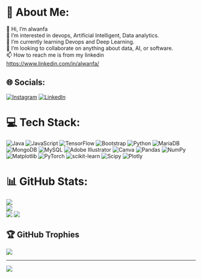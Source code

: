# 💫 About Me:
👋 Hi, I’m alwanfa<br>👀 I’m interested in devops, Artificial Intelligent, Data analytics.<br>🌱 I’m currently learning Devops and Deep Learning.<br>💞️ I’m looking to collaborate on anything about data, AI, or software.<br>📫 How to reach me is from my linkedin https://www.linkedin.com/in/alwanfa/


## 🌐 Socials:
[![Instagram](https://img.shields.io/badge/Instagram-%23E4405F.svg?logo=Instagram&logoColor=white)](https://instagram.com/alwanfa15) [![LinkedIn](https://img.shields.io/badge/LinkedIn-%230077B5.svg?logo=linkedin&logoColor=white)](https://linkedin.com/in/https://www.linkedin.com/in/alwanfa/) 

# 💻 Tech Stack:
![Java](https://img.shields.io/badge/java-%23ED8B00.svg?style=for-the-badge&logo=openjdk&logoColor=white) ![JavaScript](https://img.shields.io/badge/javascript-%23323330.svg?style=for-the-badge&logo=javascript&logoColor=%23F7DF1E) ![TensorFlow](https://img.shields.io/badge/TensorFlow-%23FF6F00.svg?style=for-the-badge&logo=TensorFlow&logoColor=white) ![Bootstrap](https://img.shields.io/badge/bootstrap-%238511FA.svg?style=for-the-badge&logo=bootstrap&logoColor=white) ![Python](https://img.shields.io/badge/python-3670A0?style=for-the-badge&logo=python&logoColor=ffdd54) ![MariaDB](https://img.shields.io/badge/MariaDB-003545?style=for-the-badge&logo=mariadb&logoColor=white) ![MongoDB](https://img.shields.io/badge/MongoDB-%234ea94b.svg?style=for-the-badge&logo=mongodb&logoColor=white) ![MySQL](https://img.shields.io/badge/mysql-4479A1.svg?style=for-the-badge&logo=mysql&logoColor=white) ![Adobe Illustrator](https://img.shields.io/badge/adobe%20illustrator-%23FF9A00.svg?style=for-the-badge&logo=adobe%20illustrator&logoColor=white) ![Canva](https://img.shields.io/badge/Canva-%2300C4CC.svg?style=for-the-badge&logo=Canva&logoColor=white) ![Pandas](https://img.shields.io/badge/pandas-%23150458.svg?style=for-the-badge&logo=pandas&logoColor=white) ![NumPy](https://img.shields.io/badge/numpy-%23013243.svg?style=for-the-badge&logo=numpy&logoColor=white) ![Matplotlib](https://img.shields.io/badge/Matplotlib-%23ffffff.svg?style=for-the-badge&logo=Matplotlib&logoColor=black) ![PyTorch](https://img.shields.io/badge/PyTorch-%23EE4C2C.svg?style=for-the-badge&logo=PyTorch&logoColor=white) ![scikit-learn](https://img.shields.io/badge/scikit--learn-%23F7931E.svg?style=for-the-badge&logo=scikit-learn&logoColor=white) ![Scipy](https://img.shields.io/badge/SciPy-%230C55A5.svg?style=for-the-badge&logo=scipy&logoColor=%white) ![Plotly](https://img.shields.io/badge/Plotly-%233F4F75.svg?style=for-the-badge&logo=plotly&logoColor=white)
# 📊 GitHub Stats:
![](https://github-readme-stats.vercel.app/api?username=alwanfa&theme=dark&hide_border=false&include_all_commits=true&count_private=true)<br/>
![](https://github-readme-streak-stats.herokuapp.com/?user=alwanfa&theme=dark&hide_border=false)<br/>
![](https://github-readme-stats.vercel.app/api/top-langs/?username=alwanfa&theme=dark&hide_border=false&include_all_commits=true&count_private=true&layout=compact)
![](https://leetcard.jacoblin.cool/alwanfa?border=0&radius=20)

## 🏆 GitHub Trophies
![](https://github-profile-trophy.vercel.app/?username=alwanfa&theme=tokyonight&no-frame=false&no-bg=true&margin-w=4)

---
[![](https://visitcount.itsvg.in/api?id=alwanfa&icon=0&color=0)](https://visitcount.itsvg.in)

<!-- Proudly created with GPRM ( https://gprm.itsvg.in ) -->
